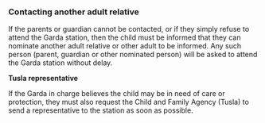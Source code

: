 ###  **Contacting another adult relative**

If the parents or guardian cannot be contacted, or if they simply refuse to
attend the Garda station, then the child must be informed that they can
nominate another adult relative or other adult to be informed. Any such person
(parent, guardian or other nominated person) will be asked to attend the Garda
station without delay.

**Tusla representative**

If the Garda in charge believes the child may be in need of care or
protection, they must also request the Child and Family Agency (Tusla) to send
a representative to the station as soon as possible.
